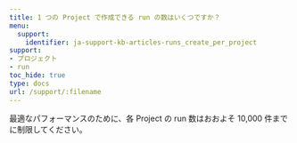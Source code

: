 ```yaml
---
title: 1 つの Project で作成できる run の数はいくつですか？
menu:
  support:
    identifier: ja-support-kb-articles-runs_create_per_project
support:
- プロジェクト
- run
toc_hide: true
type: docs
url: /support/:filename
---
```


最適なパフォーマンスのために、各 Project の run 数はおおよそ 10,000 件までに制限してください。
